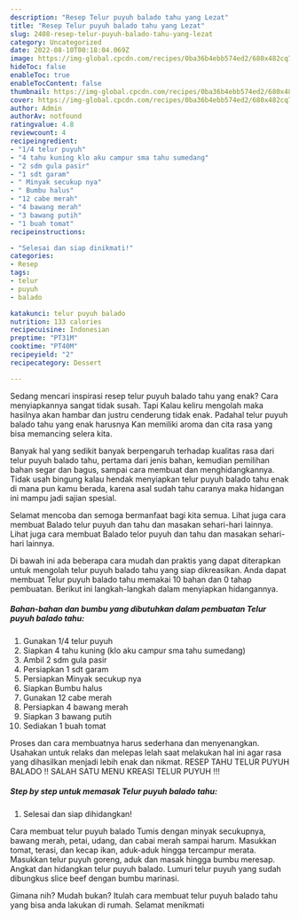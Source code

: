 ```yaml
---
description: "Resep Telur puyuh balado tahu yang Lezat"
title: "Resep Telur puyuh balado tahu yang Lezat"
slug: 2408-resep-telur-puyuh-balado-tahu-yang-lezat
category: Uncategorized
date: 2022-08-10T00:18:04.069Z
image: https://img-global.cpcdn.com/recipes/0ba36b4ebb574ed2/680x482cq70/telur-puyuh-balado-tahu-foto-resep-utama.jpg
hideToc: false
enableToc: true
enableTocContent: false
thumbnail: https://img-global.cpcdn.com/recipes/0ba36b4ebb574ed2/680x482cq70/telur-puyuh-balado-tahu-foto-resep-utama.jpg
cover: https://img-global.cpcdn.com/recipes/0ba36b4ebb574ed2/680x482cq70/telur-puyuh-balado-tahu-foto-resep-utama.jpg
author: Admin
authorAv: notfound
ratingvalue: 4.8
reviewcount: 4
recipeingredient:
- "1/4 telur puyuh"
- "4 tahu kuning klo aku campur sma tahu sumedang"
- "2 sdm gula pasir"
- "1 sdt garam"
- " Minyak secukup nya"
- " Bumbu halus"
- "12 cabe merah"
- "4 bawang merah"
- "3 bawang putih"
- "1 buah tomat"
recipeinstructions:

- "Selesai dan siap dinikmati!"
categories:
- Resep
tags:
- telur
- puyuh
- balado

katakunci: telur puyuh balado 
nutrition: 133 calories
recipecuisine: Indonesian
preptime: "PT31M"
cooktime: "PT40M"
recipeyield: "2"
recipecategory: Dessert

---
```



Sedang mencari inspirasi resep telur puyuh balado tahu yang enak? Cara menyiapkannya sangat tidak susah. Tapi Kalau keliru mengolah maka hasilnya akan hambar dan justru cenderung tidak enak. Padahal telur puyuh balado tahu yang enak harusnya Kan memiliki aroma dan cita rasa yang bisa memancing selera kita.


Banyak hal yang sedikit banyak berpengaruh terhadap kualitas rasa dari telur puyuh balado tahu, pertama dari jenis bahan, kemudian pemilihan bahan segar dan bagus, sampai cara membuat dan menghidangkannya. Tidak usah bingung kalau hendak menyiapkan telur puyuh balado tahu enak di mana pun kamu berada, karena asal sudah tahu caranya maka hidangan ini mampu jadi sajian spesial.

Selamat mencoba dan semoga bermanfaat bagi kita semua. Lihat juga cara membuat Balado telur puyuh dan tahu dan masakan sehari-hari lainnya. Lihat juga cara membuat Balado telor puyuh dan tahu dan masakan sehari-hari lainnya.


Di bawah ini ada beberapa cara mudah dan praktis yang dapat diterapkan untuk mengolah telur puyuh balado tahu yang siap dikreasikan. Anda dapat membuat Telur puyuh balado tahu memakai 10 bahan dan 0 tahap pembuatan. Berikut ini langkah-langkah dalam menyiapkan hidangannya.

<!--inarticleads1-->

##### Bahan-bahan dan bumbu yang dibutuhkan dalam pembuatan Telur puyuh balado tahu:

1. Gunakan 1/4 telur puyuh
1. Siapkan 4 tahu kuning (klo aku campur sma tahu sumedang)
1. Ambil 2 sdm gula pasir
1. Persiapkan 1 sdt garam
1. Persiapkan  Minyak secukup nya
1. Siapkan  Bumbu halus
1. Gunakan 12 cabe merah
1. Persiapkan 4 bawang merah
1. Siapkan 3 bawang putih
1. Sediakan 1 buah tomat


Proses dan cara membuatnya harus sederhana dan menyenangkan. Usahakan untuk relaks dan melepas lelah saat melakukan hal ini agar rasa yang dihasilkan menjadi lebih enak dan nikmat. RESEP TAHU TELUR PUYUH BALADO !! SALAH SATU MENU KREASI TELUR PUYUH !!! 

<!--inarticleads2-->

##### Step by step untuk memasak Telur puyuh balado tahu:


1. Selesai dan siap dihidangkan!

Cara membuat telur puyuh balado Tumis dengan minyak secukupnya, bawang merah, petai, udang, dan cabai merah sampai harum. Masukkan tomat, terasi, dan kecap ikan, aduk-aduk hingga tercampur merata. Masukkan telur puyuh goreng, aduk dan masak hingga bumbu meresap. Angkat dan hidangkan telur puyuh balado. Lumuri telur puyuh yang sudah dibungkus slice beef dengan bumbu marinasi. 

Gimana nih? Mudah bukan? Itulah cara membuat telur puyuh balado tahu yang bisa anda lakukan di rumah. Selamat menikmati
